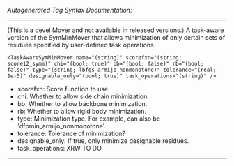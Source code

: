 _Autogenerated Tag Syntax Documentation:_

---
(This is a devel Mover and not available in released versions.) A task-aware version of the SymMinMover that allows minimization of only certain sets of residues specified by user-defined task operations.

```
<TaskAwareSymMinMover name="(string)" scorefxn="(string; score12_symm)" chi="(bool; true)" bb="(bool; false)" rb="(bool; false)" type="(string; lbfgs_armijo_nonmonotone)" tolerance="(real; 1e-5)" designable_only="(bool; true)" task_operations="(string)" />
```

-   scorefxn: Score function to use.
-   chi: Whether to allow side chain minimization.
-   bb: Whether to allow backbone minimization.
-   rb: Whether to allow rigid body minimization.
-   type: Minimization type. For example, can also be 'dfpmin_armijo_nonmonotone'.
-   tolerance: Tolerance of minimization?
-   designable_only: If true, only minimize designable residues.
-   task_operations: XRW TO DO

---
